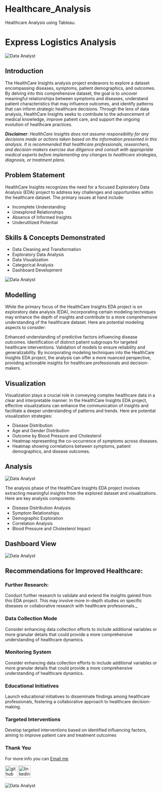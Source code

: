 # Healthcare_Analysis
Healthcare Analysis using Tableau.




# Express Logistics Analysis
![Data Analyst](https://github.com/princeadeakanni/Express_Logistics/blob/main/Intro%20Image.PNG)

## Introduction
The HealthCare Insights analysis project endeavors to explore a dataset encompassing diseases, symptoms, patient demographics, and outcomes. By delving into this comprehensive dataset, the goal is to uncover meaningful relationships between symptoms and diseases, understand patient characteristics that may influence outcomes, and identify patterns that can inform strategic healthcare decisions. Through the lens of data analysis, HealthCare Insights seeks to contribute to the advancement of medical knowledge, improve patient care, and support the ongoing evolution of healthcare practices.

**_Disclaimer_**: _HealthCare Insights does not assume responsibility for any decisions made or actions taken based on the information presented in this analysis. It is recommended that healthcare professionals, researchers, and decision-makers exercise due diligence and consult with appropriate medical experts before implementing any changes to healthcare strategies, diagnosis, or treatment plans._

## Problem Statement
HealthCare Insights recognizes the need for a focused Exploratory Data Analysis (EDA) project to address key challenges and opportunities within the healthcare dataset. The primary issues at hand include:

- Incomplete Understanding
- Unexplored Relationships
- Absence of Informed Insights
- Underutilized Potential

## Skills & Concepts Demonstrated
- Data Cleaning and Transformation
- Exploratory Data Analysis
- Data Visualization
- Categorical Analysis
- Dashboard Development

![Data Analyst](https://github.com/princeadeakanni/Express_Logistics/blob/main/Express%20Logistics%20Image.jpg)

## Modelling

While the primary focus of the HealthCare Insights EDA project is on exploratory data analysis (EDA), incorporating certain modeling techniques may enhance the depth of insights and contribute to a more comprehensive understanding of the healthcare dataset. Here are potential modeling aspects to consider:

Enhanced understanding of predictive factors influencing disease outcomes.
Identification of distinct patient subgroups for targeted healthcare interventions.
Validation of models to ensure reliability and generalizability.
By incorporating modeling techniques into the HealthCare Insights EDA project, the analysis can offer a more nuanced perspective, providing actionable insights for healthcare professionals and decision-makers.

## Visualization

Visualization plays a crucial role in conveying complex healthcare data in a clear and interpretable manner. In the HealthCare Insights EDA project, effective visualizations can enhance the communication of insights and facilitate a deeper understanding of patterns and trends. Here are potential visualization strategies:

- Disease Distribution
- Age and Gender Distribution
- Outcome by Blood Pressure and Cholesterol
- Heatmap representing the co-occurrence of symptoms across diseases.
- Heatmap showing correlations between symptoms, patient demographics, and disease outcomes.


## Analysis

![Data Analyst](https://github.com/princeadeakanni/Express_Logistics/blob/main/Decomposition%20Tree%20Analysis.PNG)

The analysis phase of the HealthCare Insights EDA project involves extracting meaningful insights from the explored dataset and visualizations. Here are key analysis components:

- Disease Distribution Analysis
- Symptom Relationships
- Demographic Exploration
- Correlation Analysis
- Blood Pressure and Cholesterol Impact


## Dashboard View

![Data Analyst](https://github.com/princeadeakanni/Express_Logistics/blob/main/Main%20Dashboard.PNG)


## Recommendations for Improved Healthcare:


### Further Research:

Conduct further research to validate and extend the insights gained from this EDA project. This may involve more in-depth studies on specific diseases or collaborative research with healthcare professionals._


### Data Collection Mode

Consider enhancing data collection efforts to include additional variables or more granular details that could provide a more comprehensive understanding of healthcare dynamics.

### Monitoring System

Consider enhancing data collection efforts to include additional variables or more granular details that could provide a more comprehensive understanding of healthcare dynamics.

### Educational Initiatives 

Launch educational initiatives to disseminate findings among healthcare professionals, fostering a collaborative approach to healthcare decision-making.

### Targeted Interventions 
Develop targeted interventions based on identified influencing factors, aiming to improve patient care and treatment outcomes

### Thank You 
For more info you can [Email me](tomidapo03@gmail.com)

[<img src='https://cdn.jsdelivr.net/npm/simple-icons@3.0.1/icons/github.svg' alt='github' height='40'>](https://github.com/princeadeakanni)  [<img src='https://cdn.jsdelivr.net/npm/simple-icons@3.0.1/icons/linkedin.svg' alt='linkedin' height='40'>](https://www.linkedin.com/in/muideenadeakanni)  

![Data Analyst](https://github.com/princeadeakanni/WeCare-Attrition/blob/main/My%20banner.png)
